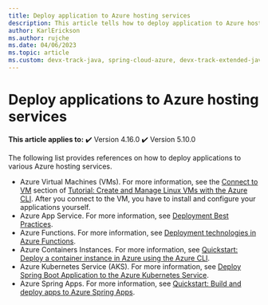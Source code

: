 ```yaml
---
title: Deploy application to Azure hosting services
description: This article tells how to deploy application to Azure hosting services
author: KarlErickson
ms.author: rujche
ms.date: 04/06/2023
ms.topic: article
ms.custom: devx-track-java, spring-cloud-azure, devx-track-extended-java
---
```


# Deploy applications to Azure hosting services

**This article applies to:** ✔️ Version 4.16.0 ✔️ Version 5.10.0

The following list provides references on how to deploy applications to various Azure hosting services.

- Azure Virtual Machines (VMs). For more information, see the [Connect to VM](/azure/virtual-machines/linux/tutorial-manage-vm#connect-to-vm) section of [Tutorial: Create and Manage Linux VMs with the Azure CLI](/azure/virtual-machines/linux/tutorial-manage-vm). After you connect to the VM, you have to install and configure your applications yourself.
- Azure App Service. For more information, see [Deployment Best Practices](/azure/app-service/deploy-best-practices).
- Azure Functions. For more information, see [Deployment technologies in Azure Functions](/azure/azure-functions/functions-deployment-technologies).
- Azure Containers Instances. For more information, see [Quickstart: Deploy a container instance in Azure using the Azure CLI](/azure/container-instances/container-instances-quickstart).
- Azure Kubernetes Service (AKS). For more information, see [Deploy Spring Boot Application to the Azure Kubernetes Service](./deploy-spring-boot-java-app-on-kubernetes.md).
- Azure Spring Apps. For more information, see [Quickstart: Build and deploy apps to Azure Spring Apps](/azure/spring-apps/quickstart-deploy-apps?tabs=Azure-CLI&pivots=programming-language-java).

